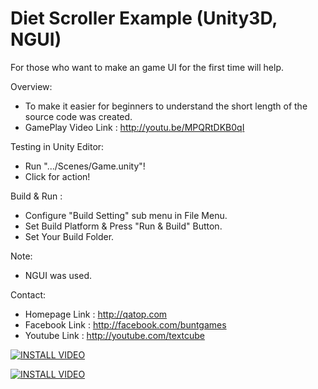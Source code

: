 Diet Scroller Example (Unity3D, NGUI)
=====================================

For those who want to make an game UI for the first time will help.

Overview:
- To make it easier for beginners to understand 
  the short length of the source code was created.
- GamePlay Video Link : http://youtu.be/MPQRtDKB0qI

Testing in Unity Editor: 
- Run ".../Scenes/Game.unity"!
- Click for action!

Build & Run :
- Configure "Build Setting" sub menu in File Menu.
- Set Build Platform & Press "Run & Build" Button.
- Set Your Build Folder.

Note:
- NGUI was used.

Contact:
- Homepage Link : http://qatop.com
- Facebook Link : http://facebook.com/buntgames
- Youtube Link : http://youtube.com/textcube


[![INSTALL VIDEO](http://img.youtube.com/vi/E7oWrSpjGls/0.jpg)](http://www.youtube.com/watch?v=E7oWrSpjGls)


[![INSTALL VIDEO](http://img.youtube.com/vi/9IcwD9ZB5nM/0.jpg)](http://www.youtube.com/watch?v=9IcwD9ZB5nM)
